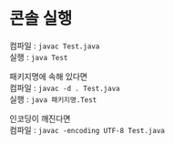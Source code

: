 # 콘솔 실행  
컴파일 : ``javac Test.java``  
실행 : ``java Test``  

패키지명에 속해 있다면  
컴파일 : ``javac -d . Test.java``  
실행 : ``java 패키지명.Test``  

인코딩이 깨진다면  
컴파일 : ``javac -encoding UTF-8 Test.java``  
